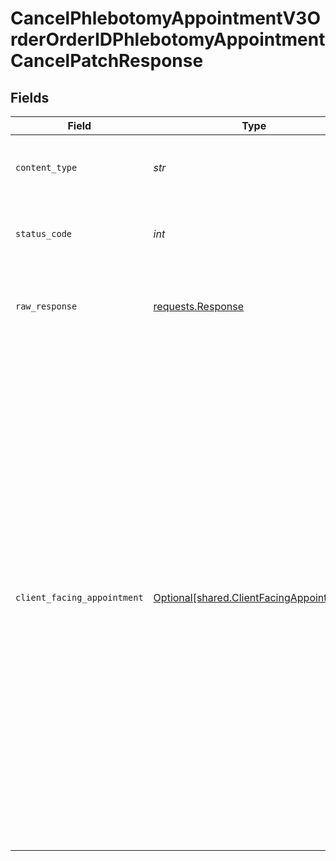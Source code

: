 # CancelPhlebotomyAppointmentV3OrderOrderIDPhlebotomyAppointmentCancelPatchResponse


## Fields

| Field                                                                                                                                                                                                                                                                                                                                                                                                                                                                                                                                                   | Type                                                                                                                                                                                                                                                                                                                                                                                                                                                                                                                                                    | Required                                                                                                                                                                                                                                                                                                                                                                                                                                                                                                                                                | Description                                                                                                                                                                                                                                                                                                                                                                                                                                                                                                                                             | Example                                                                                                                                                                                                                                                                                                                                                                                                                                                                                                                                                 |
| ------------------------------------------------------------------------------------------------------------------------------------------------------------------------------------------------------------------------------------------------------------------------------------------------------------------------------------------------------------------------------------------------------------------------------------------------------------------------------------------------------------------------------------------------------- | ------------------------------------------------------------------------------------------------------------------------------------------------------------------------------------------------------------------------------------------------------------------------------------------------------------------------------------------------------------------------------------------------------------------------------------------------------------------------------------------------------------------------------------------------------- | ------------------------------------------------------------------------------------------------------------------------------------------------------------------------------------------------------------------------------------------------------------------------------------------------------------------------------------------------------------------------------------------------------------------------------------------------------------------------------------------------------------------------------------------------------- | ------------------------------------------------------------------------------------------------------------------------------------------------------------------------------------------------------------------------------------------------------------------------------------------------------------------------------------------------------------------------------------------------------------------------------------------------------------------------------------------------------------------------------------------------------- | ------------------------------------------------------------------------------------------------------------------------------------------------------------------------------------------------------------------------------------------------------------------------------------------------------------------------------------------------------------------------------------------------------------------------------------------------------------------------------------------------------------------------------------------------------- |
| `content_type`                                                                                                                                                                                                                                                                                                                                                                                                                                                                                                                                          | *str*                                                                                                                                                                                                                                                                                                                                                                                                                                                                                                                                                   | :heavy_check_mark:                                                                                                                                                                                                                                                                                                                                                                                                                                                                                                                                      | HTTP response content type for this operation                                                                                                                                                                                                                                                                                                                                                                                                                                                                                                           |                                                                                                                                                                                                                                                                                                                                                                                                                                                                                                                                                         |
| `status_code`                                                                                                                                                                                                                                                                                                                                                                                                                                                                                                                                           | *int*                                                                                                                                                                                                                                                                                                                                                                                                                                                                                                                                                   | :heavy_check_mark:                                                                                                                                                                                                                                                                                                                                                                                                                                                                                                                                      | HTTP response status code for this operation                                                                                                                                                                                                                                                                                                                                                                                                                                                                                                            |                                                                                                                                                                                                                                                                                                                                                                                                                                                                                                                                                         |
| `raw_response`                                                                                                                                                                                                                                                                                                                                                                                                                                                                                                                                          | [requests.Response](https://requests.readthedocs.io/en/latest/api/#requests.Response)                                                                                                                                                                                                                                                                                                                                                                                                                                                                   | :heavy_check_mark:                                                                                                                                                                                                                                                                                                                                                                                                                                                                                                                                      | Raw HTTP response; suitable for custom response parsing                                                                                                                                                                                                                                                                                                                                                                                                                                                                                                 |                                                                                                                                                                                                                                                                                                                                                                                                                                                                                                                                                         |
| `client_facing_appointment`                                                                                                                                                                                                                                                                                                                                                                                                                                                                                                                             | [Optional[shared.ClientFacingAppointment]](../../models/shared/clientfacingappointment.md)                                                                                                                                                                                                                                                                                                                                                                                                                                                              | :heavy_minus_sign:                                                                                                                                                                                                                                                                                                                                                                                                                                                                                                                                      | Successful Response                                                                                                                                                                                                                                                                                                                                                                                                                                                                                                                                     | {<br/>"id": "54858552-e174-42fe-bec4-39a493caa26b",<br/>"user_id": "9a244c42-9115-498b-ba1d-3d416333d0fa",<br/>"address": {<br/>"first_line": "123 Main St.",<br/>"second_line": "Apt. 208",<br/>"city": "San Francisco",<br/>"state": "CA",<br/>"zip_code": "91189",<br/>"country": "United States"<br/>},<br/>"location": {<br/>"lng": -122.4194155,<br/>"lat": 37.7749295<br/>},<br/>"start_at": "2021-01-01T00:00:00",<br/>"end_at": "2021-01-01T00:00:00",<br/>"iana_timezone": "America/New_York",<br/>"type": "phlebotomy",<br/>"provider": "getlabs",<br/>"status": "confirmed",<br/>"provider_id": "123",<br/>"can_reschedule": true<br/>} |